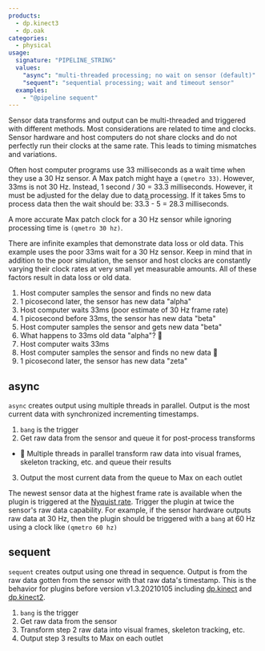 ```yaml
---
products:
  - dp.kinect3
  - dp.oak
categories:
  - physical
usage:
  signature: "PIPELINE_STRING"
  values:
    "async": "multi-threaded processing; no wait on sensor (default)"
    "sequent": "sequential processing; wait and timeout sensor"
  examples:
    - "@pipeline sequent"
---
```


Sensor data transforms and output can be multi-threaded and triggered
with different methods. Most considerations are related to time and clocks.
Sensor hardware and host computers do not share clocks and do not perfectly
run their clocks at the same rate. This leads to timing mismatches and variations.

Often host computer programs use 33 milliseconds as a wait time when they
use a 30 Hz sensor. A Max patch might have a `(qmetro 33)`. However, 33ms is
not 30 Hz. Instead, 1 second / 30 =
33.<span style="text-decoration:overline">3</span> milliseconds. However, it must be
adjusted for the delay due to data processing. If it takes 5ms to process data then
the wait should be:
33.<span style="text-decoration:overline">3</span> - 5 =
28.<span style="text-decoration:overline">3</span> milliseconds.

A more accurate Max patch clock for a 30 Hz sensor while ignoring processing
time is `(qmetro 30 hz)`.

There are infinite examples that demonstrate data loss or old data.
This example uses the poor 33ms wait for a 30 Hz sensor. Keep in mind that
in addition to the poor simulation, the sensor and host clocks are constantly
varying their clock rates at very small yet measurable amounts.
All of these factors result in data loss or old data.

1. Host computer samples the sensor and finds no new data
2. 1 picosecond later, the sensor has new data "alpha"
3. Host computer waits 33ms (poor estimate of 30 Hz frame rate)
4. 1 picosecond before 33ms, the sensor has new data "beta"
5. Host computer samples the sensor and gets new data "beta"
6. What happens to 33ms old data "alpha"? :thinking:
7. Host computer waits 33ms
8. Host computer samples the sensor and finds no new data :no_entry_sign:
9. 1 picosecond later, the sensor has new data "zeta"

## async

`async` creates output using multiple threads in parallel.
Output is the most current data with synchronized incrementing timestamps.

1. `bang` is the trigger
2. Get raw data from the sensor and queue it for post-process transforms
  * :twisted_rightwards_arrows: Multiple threads in parallel transform raw
    data into visual frames, skeleton tracking, etc. and queue their results
3. Output the most current data from the queue to Max on each outlet

The newest sensor data at the highest frame rate is available when the plugin
is triggered at the [Nyquist rate](https://en.wikipedia.org/wiki/Nyquist_rate).
Trigger the plugin at twice the sensor's raw data capability. For example,
if the sensor hardware outputs raw data at 30 Hz, then the plugin should be
triggered with a `bang` at 60 Hz using a clock like `(qmetro 60 hz)`

## sequent

`sequent` creates output using one thread in sequence.
Output is from the raw data gotten from the sensor with that raw data's timestamp.
This is the behavior for plugins before version v1.3.20210105 including
[dp.kinect](../../dp.kinect/) and [dp.kinect2](../../dp.kinect2/).

1. `bang` is the trigger
2. Get raw data from the sensor
3. Transform step 2 raw data into visual frames, skeleton tracking, etc.
4. Output step 3 results to Max on each outlet
